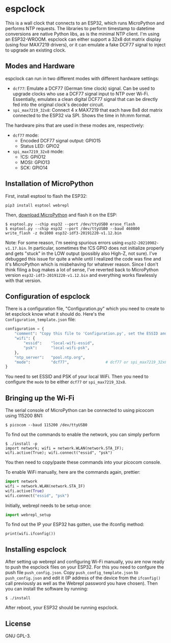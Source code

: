 # espclock
This is a wall clock that connects to an ESP32, which runs MicroPython and
performs NTP requests. The libraries to perform timestamp to datetime
conversions are native Python libs, as is the minimal NTP client. I'm using an
ESP32-WROOM. espclock can either support a 32x8 dot matrix display (using four
MAX7219 drivers), or it can emulate a fake DCF77 signal to inject to upgrade an
existing clock.


## Modes and Hardware
espclock can run in two different modes with different hardware settings:

  * `dcf77`: Emulate a DCF77 (German time clock) signal. Can be used to upgrade
    clocks who use a DCF77 signal input to NTP over Wi-Fi. Essentially,
    emulates a clean digital DCF77 signal that can be directly fed into the
    original clock's decoder circuit.
  * `spi_max7219_32x8`: Connect 4 x MAX7219 that each have 8x8 dot matrix
    connected to the ESP32 via SPI. Shows the time in hh:mm format.
 
The hardware pins that are used in these modes are, respectively:

  * `dcf77` mode:
    - Encoded DCF77 signal output: GPIO15
    - Status LED: GPIO2
  * `spi_max7219_32x8` mode:
    - !CS: GPIO12
    - MOSI: GPIO13
    - SCK: GPIO14

## Installation of MicroPython
First, install esptool to flash the ESP32:

```
pip3 install esptool webrepl
```

Then, [download MicroPython](https://micropython.org/download#esp32) and flash it on the ESP:

```
$ esptool.py --chip esp32 --port /dev/ttyUSB0 erase_flash
$ esptool.py --chip esp32 --port /dev/ttyUSB0 --baud 460800 write_flash -z 0x1000 esp32-idf3-20191220-v1.12.bin
```

Note: For some reason, I'm seeing spurious errors using
`esp32-20210902-v1.17.bin`. In particular, sometimes the !CS GPIO does not
initialize properly and gets "stuck" in the LOW output (possibly also High-Z,
not sure).  I've debugged this issue for quite a while until I realized the
code was fine and it's MicroPython which is misbehaving for whatever reason.
Since I don't think filing a bug makes a lot of sense, I've reverted back to
MicroPython version `esp32-idf3-20191220-v1.12.bin` and everything works
flawlessly with that version.


## Configuration of espclock
There is a configuration file, "Configuration.py" which you need to create to
let espclock know what it should do. Here's the `Configuration_template.json`
file:

```python
configuration = {
	"comment": "Copy this file to 'Configuration.py', set the ESSID and psk and push it on the ESP.",
	"wifi": {
		"essid":	"local-wifi-essid",
		"psk":		"local-wifi-psk",
	},
	"ntp_server":	"pool.ntp.org",
	"mode":			"dcf77",				# dcf77 or spi_max7219_32x8
}
```

You need to set ESSID and PSK of your local WiFi. Then you need to configure
the `mode` to be either `dcf77` or `spi_max7219_32x8`.


## Bringing up the Wi-Fi
The serial console of MicroPython can be connected to using picocom using 115200 8N1:

```
$ picocom --baud 115200 /dev/ttyUSB0
```

To find out the commands to enable the network, you can simply perform

```
$ ./install -p
import network; wifi = network.WLAN(network.STA_IF); wifi.active(True); wifi.connect("essid", "psk")
```

You then need to copy/paste these commands into your picocom console.

To enable WiFi manually, here are the commands again, prettier:

```python
import network
wifi = network.WLAN(network.STA_IF)
wifi.active(True)
wifi.connect("essid", "psk")
```

Initially, webrepl needs to be setup once:

```python
import webrepl_setup
```

To find out the IP your ESP32 has gotten, use the ifconfig method:

```
print(wifi.ifconfig())
```

## Installing espclock
After setting up webrepl and configuring Wi-Fi manually, you are now ready to
push the espclock files on your ESP32. For this you need to confgure the push
file `push_config.json`.  Copy `push_config_template.json` to
`push_config.json` and edit it (IP address of the device from the `ifconfig()`
call previously as well as the Webrepl password you have chosen). Then you can
install the software by running:

```
$ ./install
```

After reboot, your ESP32 should be running espclock.


## License
GNU GPL-3.
